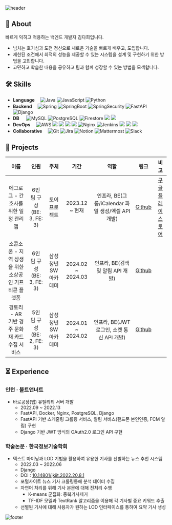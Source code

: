 ![header](https://capsule-render.vercel.app/api?type=waving&color=gradient&height=300&section=header&text=Dahui-Kim%20&fontSize=90)
## 🥊 About
빠르게 익히고 적용하는 백엔드 개발자 김다희입니다.
- 넘치는 호기심과 도전 정신으로 새로운 기술을 빠르게 배우고, 도입합니다.
- 제한된 조건에서 최적의 성능을 제공할 수 있는 시스템을 설계 및 구현하기 위한 방법을 고민합니다.
- 고민하고 학습한 내용을 공유하고 팀과 함께 성장할 수 있는 방법을 모색합니다.

## 🛠️ Skills
- **Language** 　![Java](https://img.shields.io/badge/java-%23ED8B00.svg?style=flat&logo=openjdk&logoColor=white) ![JavaScript](https://img.shields.io/badge/javascript-%23323330.svg?style=flat&logo=javascript&logoColor=%23F7DF1E) ![Python](https://img.shields.io/badge/python-3670A0?style=flat&logo=python&logoColor=ffffff)
- **Backend** 　![Spring](https://img.shields.io/badge/spring-%236DB33F.svg?style=flat&logo=spring&logoColor=white) ![SpringBoot](https://img.shields.io/badge/spring_boot-%236DB33F.svg?style=flat&logo=springboot&logoColor=white) ![SpringSecurity](https://img.shields.io/badge/spring_security-%236DB33F.svg?style=flat&logo=springsecurity&logoColor=white) ![FastAPI](https://img.shields.io/badge/FastAPI-%23009688.svg?style=flat&logo=fastapi&logoColor=white) ![Django](https://img.shields.io/badge/Django-%23092E20.svg?style=flat&logo=django&logoColor=white)
- **DB** 　 ![MySQL](https://img.shields.io/badge/mysql-4479A1.svg?style=flat&logo=mysql&logoColor=white) ![PostgreSQL](https://img.shields.io/badge/postgresql-4169E1.svg?style=flat&logo=postgreSQL&logoColor=white) ![Firestore](https://img.shields.io/badge/firestore-DD2C00.svg?style=flat&logo=firebase&logoColor=white) <img src="https://img.shields.io/badge/redis-DC382D?style=flat-square&logo=redis&logoColor=white"/> <img src="https://img.shields.io/badge/elasticsearch-005571?style=flat-square&logo=elasticsearch&logoColor=white"/>
- **DevOps** 　![AWS](https://img.shields.io/badge/AWS_EC2-%23FF9900.svg?style=flat&logo=amazonec2&logoColor=white) <img src="https://img.shields.io/badge/GCP-4285F4?style=flat-square&logo=google-cloud&logoColor=white"/> <img src="https://img.shields.io/badge/promethus-E6522C?style=flat-square&logo=prometheus&logoColor=white"/> <img src="https://img.shields.io/badge/loki-ECD53F?style=flat-square&logo=loki&logoColor=white"/> <img src="https://img.shields.io/badge/grafana-F46800?style=flat-square&logo=grafana&logoColor=white"/> ![Nginx](https://img.shields.io/badge/nginx-%23009639.svg?style=flat&logo=nginx&logoColor=white) ![Jenkins](https://img.shields.io/badge/jenkins-%23D24939.svg?style=flat&logo=jenkins&logoColor=white) <img src="https://img.shields.io/badge/NEXUS-232F3E?style=flat-square&logo=nexus&logoColor=white"/> <img src="https://img.shields.io/badge/Docker-2496ED?style=flat-square&logo=Docker&logoColor=white"/> <img src="https://img.shields.io/badge/Git-F05032?style=flat-square&logo=git&logoColor=white"/>
- **Collaborative** 　![Git](https://img.shields.io/badge/git-%23F05033.svg?style=flat&logo=git&logoColor=white) ![Jira](https://img.shields.io/badge/jira-%230A0FFF.svg?style=flat&logo=jira&logoColor=white) ![Notion](https://img.shields.io/badge/Notion-%23000000.svg?style=flat&logo=notion&logoColor=white) ![Mattermost](https://img.shields.io/badge/mattermost-0058CC?style=flat&logo=mattermost&logoColor=white) ![Slack](https://img.shields.io/badge/Slack-4A154B?style=flat&logo=slack&logoColor=white)

## 📜 Projects
|이름|인원|주체|기간|역할|링크|비고|
|:-:|:-:|:-:|:-:|:-:|:-:|:-:|
|에그로그 - 간호사를 위한 일정 관리 앱|6인 팀 구성(BE: 3, FE: 3)|토이 프로젝트|2023.12 ~ 현재|인프라, BE(그룹/iCalendar 파일 생성/엑셀 API 개발)|[Github](https://github.com/honamhyanguhoe/bare-egg-log)|[구글플레이스토어](https://play.google.com/store/apps/details?id=com.org.egglog.client)|
|소콘소콘 - 지역 상생을 위한 소상공인 기프티콘 플랫폼|6인 팀 구성(BE: 3, FE: 3)|삼성 청년 SW 아카데미|2024.02 ~ 2024.03|인프라, BE(검색 및 알림 API 개발)|[Github](https://github.com/boongbangsaurus/socon-socon)||
|경토리 - AR 기반 경주 문화재 카드 수집 서비스|5인 팀 구성(BE: 2, FE: 3)|삼성 청년 SW 아카데미|2024.01 ~ 2024.02|인프라, BE(JWT로그인, 소켓 통신 API 개발)|[Github](https://github.com/Gyeongtori/gyeong-tori)||

## ⏳ Experience
### 인턴 · 볼트앤너트
* 바로공장(앱) 유틸리티 서버 개발
    * 2022.09 ~ 2022.13
    * FastAPI, Docker, Nginx, PostgreSQL, Django
    * FastAPI 기반 스케줄링 크롤링 서비스, 알림 서비스(핸드폰 본인인증, FCM 알림) 구현
    * Django 기반 JWT 방식의 OAuth2.0 로그인 API 구현
### 학술논문 · 한국정보기술학회
* 텍스트 마이닝과 LOD 기법을 활용하여 유용한 기사를 선별하는 뉴스 추천 시스템
    * 2022.03 ~ 2022.06
    * Django
    * DOI : [10.14801/jkiit.2022.20.8.1](https://doi.org/10.14801/jkiit.2022.20.8.1)
    * 포털사이트 뉴스 기사 크롤링통해 분석 데이터 수집
    * 자연어 처리를 위해 기사 본문에 대해 전처리 수행
        * K-means 군집화: 중복기사제거
        * TF-IDF 모델과 TextRank 알고리즘을 이용해 각 기사별 중요 키워드 추출
    * 선별된 기사에 대해 사용자가 원하는 LOD 인터페이스를 통하여 요약 기사 생성


![footer](https://capsule-render.vercel.app/api?type=waving&reversal=true&color=gradient&section=footer)
